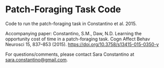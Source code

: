 # Patch-Foraging Task Code

Code to run the patch-foraging task in Constantino et al. 2015. 

Accompanying paper: Constantino, S.M., Daw, N.D. Learning the opportunity cost of time in a patch-foraging task. Cogn Affect Behav Neurosci 15, 837–853 (2015). https://doi.org/10.3758/s13415-015-0350-y


For questions/comments, please contact Sara Constantino at sara.constantino@gmail.com.
